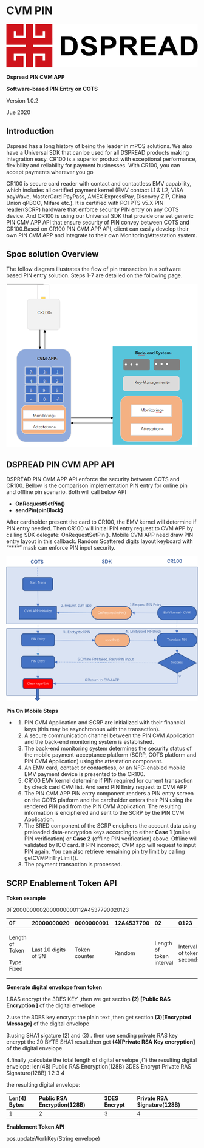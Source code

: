 # CVM PIN

![](../../.gitbook/assets/0.png)

**Dspread PIN CVM APP**

**Software-based PIN Entry on COTS**

Version 1.0.2

Jue 2020

## Introduction

Dspread has a long history of being the leader in mPOS solutions. We also have a Universal SDK that can be used for all DSPREAD products making integration easy. CR100 is a superior product with exceptional performance, flexibility and reliability for payment businesses. With CR100, you can accept payments wherever you go

CR100 is secure card reader with contact and contactless EMV capability, which includes all certified payment kernel \(EMV contact L1 & L2, VISA payWave, MasterCard PayPass, AMEX ExpressPay, Discovey ZIP, China Union qPBOC, Mifare etc.\). It is certified with PCI PTS v5.X PIN reader\(SCRP\) hardware that enforce security PIN entry on any COTS device. And CR100 is using our Universal SDK that provide one set generic PIN CMV APP API that ensure security of PIN convey between COTS and CR100.Based on CR100 PIN CVM APP API, client can easily develop their own PIN CVM APP and integrate to their own Monitoring/Attestation system.

## Spoc solution Overview

 The follow diagram illustrates the flow of pin transaction in a software based PIN entry solution. Steps 1-7 are detailed on the following page.

![](../../.gitbook/assets/spoc.jpg) 

## DSPREAD PIN CVM APP API

 DSPREAD PIN CVM APP API enforce the security between COTS and CR100. Bellow is the comparison implementation PIN entry for online pin and offline pin scenario. Both will call below API

* **OnRequestSetPin\(\)**
* **sendPin\(pinBlock\)**

After cardholder present the card to CR100, the EMV kernel will determine if PIN entry needed. Then CR100 will initial PIN entry request to CVM APP by calling SDK delegate: OnRequestSetPin\(\). Mobile CVM APP need draw PIN entry layout in this callback. Random Scattered digits layout keyboard with “\*\*\*\*” mask can enforce PIN input security.

![](../../.gitbook/assets/21.png)

**Pin On Mobile Steps**

* 1. PIN CVM Application and SCRP are initialized with their financial keys \(this may be asynchronous with the transaction\).
  2. A secure communication channel between the PIN CVM Application and the back-end monitoring system is established.
  3. The back-end monitoring system determines the security status of the mobile payment-acceptance platform \(SCRP, COTS platform and PIN CVM Application\) using the attestation component.
  4. An EMV card, contact or contactless, or an NFC-enabled mobile EMV payment device is presented to the CR100.
  5. CR100 EMV kernel determine if PIN required for current transaction by check card CVM list. And send PIN Entry request to CVM APP
  6. The PIN CVM APP PIN entry component renders a PIN entry screen on the COTS platform and the cardholder enters their PIN using the rendered PIN pad from the PIN CVM Application. The resulting information is enciphered and sent to the SCRP by the PIN CVM Application.
  7. The SRED component of the SCRP enciphers the account data using preloaded data-encryption keys according to either **Case 1** \(online PIN verification\) or **Case 2** \(offline PIN verification\) above. Offline will validated by ICC card. If PIN incorrect, CVM app will request to input PIN again. You can also retrieve remaining pin try limit by calling getCVMPinTryLimit\(\).
  8. The payment transaction is processed.

## SCRP Enablement Token API

**Token example**

0F2000000002000000000112A4537790020123

<table>
  <thead>
    <tr>
      <th style="text-align:left">0F</th>
      <th style="text-align:left">20000000020</th>
      <th style="text-align:left">0000000001</th>
      <th style="text-align:left">12A4537790</th>
      <th style="text-align:left">02</th>
      <th style="text-align:left">0123</th>
    </tr>
  </thead>
  <tbody>
    <tr>
      <td style="text-align:left">
        <p>Length of Token</p>
        <p>Type: Fixed</p>
      </td>
      <td style="text-align:left">Last 10 digits of SN</td>
      <td style="text-align:left">Token counter</td>
      <td style="text-align:left">Random</td>
      <td style="text-align:left">Length of token interval</td>
      <td style="text-align:left">Interval of token seconds</td>
    </tr>
  </tbody>
</table>

**Generate digital envelope from token**

1.RAS encrypt the 3DES KEY ,then we get section **\(2\) \[Public RAS Encryption \]** of the digital envelope

2.use the 3DES key encrypt the plain text ,then get section **\(3\)\[Encrypted Message\]** of the digital envelope

3.using SHA1 sigature \(2\) and \(3\) . then use sending private RAS key encrypt the 20 BYTE SHA1 result.then get **\(4\)\[Private RSA Key encryption\]** of the digital envelope

4.finally ,calculate the total length of digital envelope ,\(1\) the resulting digital envelope: len\(4B\) Public RAS Encryption\(128B\) 3DES Encrypt Private RAS Signature\(128B\) 1 2 3 4

the resulting digital envelope:

| Len\(4\) Bytes | Public RSA Encryption\(128B\) | 3DES Encrypt | Private RSA Signature\(128B\) |
| :--- | :--- | :--- | :--- |
| 1 | 2 | 3 | 4 |

**Enablement Token API**

pos.updateWorkKey\(String envelope\)

